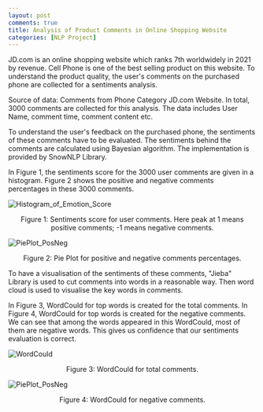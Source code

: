 ```yaml
---
layout: post
comments: true
title: Analysis of Product Comments in Online Shopping Website
categories: [NLP Project]
---
```


<!-- url is: /home/category/year/month/day/XXX.html -->

JD.com is an online shopping website which ranks 7th worldwidely in 2021 by revenue. Cell Phone is one of the best selling product on this website. To understand the product quality, the user's comments on the purchased phone are collected for a sentiments analysis.

Source of data:  Comments from Phone Category JD.com Website. In total, 3000 comments are collected for this analysis. The data includes User Name, comment time, comment content etc.

To understand the user's feedback on the purchased phone, the sentiments of these comments have to be evaluated. The sentiments behind the comments are calculated using Bayesian algorithm. The implementation is provided by SnowNLP Library. 

In Figure 1, the sentiments score for the 3000 user comments are given in a histogram. Figure 2 shows the positive and negative comments percentages in these 3000 comments.

![Histogram_of_Emotion_Score](../../../../../figure/Histogram_of_Emotion_Score.png)
<center>Figure 1: Sentiments score for user comments. Here peak at 1 means positive comments; -1 means negative comments.  </center>

![PiePlot_PosNeg](../../../../../figure/PiePlot_PosNeg.png)
<center>Figure 2: Pie Plot for positive and negative comments percentages. </center>

To have a visualisation of the sentiments of these comments, "Jieba" Library is used to cut comments into words in a reasonable way. Then word cloud is used to visualise the key words in comments.

In Figure 3, WordCould for top words is created for the total comments. In Figure 4, WordCould for top words is created for the negative comments. We can see that among the words appeared in this WordCould, most of them are negative words. This gives us confidence that our sentiments evaluation is correct.

![WordCould](../../../../../figure/WordCould.png)
<center>Figure 3: WordCould for total comments. </center>

![PiePlot_PosNeg](../../../../../figure/NegativeWordCloud.png)
<center>Figure 4: WordCould for negative comments. </center>